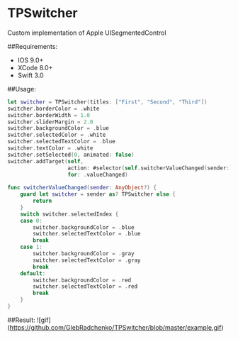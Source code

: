 # TPSwitcher
Custom implementation of Apple UISegmentedControl

##Requirements: 
  - IOS 9.0+
  - XCode 8.0+ 
  - Swift 3.0
  
##Usage: 

``` swift
let switcher = TPSwitcher(titles: ["First", "Second", "Third"])
switcher.borderColor = .white
switcher.borderWidth = 1.0
switcher.sliderMargin = 2.0
switcher.backgroundColor = .blue
switcher.selectedColor = .white
switcher.selectedTextColor = .blue
switcher.textColor = .white
switcher.setSelected(0, animated: false)
switcher.addTarget(self,
                   action: #selector(self.switcherValueChanged(sender:)),
                   for: .valueChanged)
                   
func switcherValueChanged(sender: AnyObject?) {
    guard let switcher = sender as? TPSwitcher else {
        return
    }
    switch switcher.selectedIndex {
    case 0:
        switcher.backgroundColor = .blue
        switcher.selectedTextColor = .blue
        break
    case 1:
        switcher.backgroundColor = .gray
        switcher.selectedTextColor = .gray
        break
    default:
        switcher.backgroundColor = .red
        switcher.selectedTextColor = .red
        break
    }
}
```

##Result:
![gif] (https://github.com/GlebRadchenko/TPSwitcher/blob/master/example.gif)
